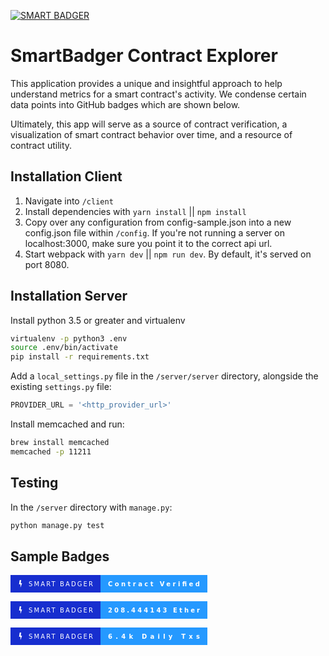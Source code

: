 [![SMART BADGER](https://img.shields.io/badge/smart_badger-contract_verified-brightgreen.svg?colorA=172ECF&colorB=2599FF&style=for-the-badge&logo=data%3Aimage%2Fsvg%2Bxml%3Bbase64%2CPHN2ZyB3aWR0aD0iMTQiIGhlaWdodD0iMTQiIHhtbG5zPSJodHRwOi8vd3d3LnczLm9yZy8yMDAwL3N2ZyI%2BPHBhdGggZD0iTTUuNjI2IDEuMzUybDIuNS0uMjYzLS44MDcgNS4xOSAyLjE4NC0uMjMtMi42MjIgNy4yMzcuMDY5LTUuNDc0LTIuMjY0LjIzOHoiIGZpbGw9IiNGRkYiIGZpbGwtcnVsZT0iZXZlbm9kZCIvPjwvc3ZnPg%3D%3D)](https://etherscan.io/address/0x06012c8cf97BEaD5deAe237070F9587f8E7A266d)

# SmartBadger Contract Explorer

This application provides a unique and insightful approach to help understand metrics for a smart contract's activity. We condense certain data points into GitHub badges which are shown below.

Ultimately, this app will serve as a source of contract verification, a visualization of smart contract behavior over time, and a resource of contract utility. 

## Installation Client

1. Navigate into `/client`
1. Install dependencies with `yarn install` || `npm install`
1. Copy over any configuration from config-sample.json into a new config.json file within `/config`. If you're not running a server on localhost:3000, make sure you point it to the correct api url.
1. Start webpack with `yarn dev` || `npm run dev`. By default, it's served on port 8080.


## Installation Server

Install python 3.5 or greater and virtualenv

```sh
virtualenv -p python3 .env
source .env/bin/activate
pip install -r requirements.txt
```

Add a `local_settings.py` file in the `/server/server` directory, alongside the existing `settings.py` file:

```py
PROVIDER_URL = '<http_provider_url>'
```

Install memcached and run:

```sh
brew install memcached
memcached -p 11211
```


## Testing

In the `/server` directory with `manage.py`:

```py
python manage.py test
```


## Sample Badges
<svg xmlns="http://www.w3.org/2000/svg" xmlns:xlink="http://www.w3.org/1999/xlink" sanitize=1 width="315" height="28"><g shape-rendering="crispEdges"><path fill="#172ECF" d="M0 0h144v28H0z"/><path fill="#2599FF" d="M144 0h171v28H144z"/></g><g fill="#fff" text-anchor="middle" font-family="DejaVu Sans,Verdana,Geneva,sans-serif" font-size="100"><image x="9" y="7" width="14" height="14" xlink:href="data:image/svg+xml;base64,PHN2ZyB3aWR0aD0iMTQiIGhlaWdodD0iMTQiIHhtbG5zPSJodHRwOi8vd3d3LnczLm9yZy8yMDAwL3N2ZyI+PHBhdGggZD0iTTUuNjI2IDEuMzUybDIuNS0uMjYzLS44MDcgNS4xOSAyLjE4NC0uMjMtMi42MjIgNy4yMzcuMDY5LTUuNDc0LTIuMjY0LjIzOHoiIGZpbGw9IiNGRkYiIGZpbGwtcnVsZT0iZXZlbm9kZCIvPjwvc3ZnPg=="/><text x="805" y="175" transform="scale(.1)" textLength="1030">SMART BADGER</text><text x="2295" y="175" font-weight="bold" transform="scale(.1)" textLength="1470">Contract Verified</text></g> </svg>

<svg xmlns="http://www.w3.org/2000/svg" xmlns:xlink="http://www.w3.org/1999/xlink" sanitize=1 width="315" height="28"><g shape-rendering="crispEdges"><path fill="#172ECF" d="M0 0h144v28H0z"/><path fill="#2599FF" d="M144 0h171v28H144z"/></g><g fill="#fff" text-anchor="middle" font-family="DejaVu Sans,Verdana,Geneva,sans-serif" font-size="100"><image x="9" y="7" width="14" height="14" xlink:href="data:image/svg+xml;base64,PHN2ZyB3aWR0aD0iMTQiIGhlaWdodD0iMTQiIHhtbG5zPSJodHRwOi8vd3d3LnczLm9yZy8yMDAwL3N2ZyI+PHBhdGggZD0iTTUuNjI2IDEuMzUybDIuNS0uMjYzLS44MDcgNS4xOSAyLjE4NC0uMjMtMi42MjIgNy4yMzcuMDY5LTUuNDc0LTIuMjY0LjIzOHoiIGZpbGw9IiNGRkYiIGZpbGwtcnVsZT0iZXZlbm9kZCIvPjwvc3ZnPg=="/><text x="805" y="175" transform="scale(.1)" textLength="1030">SMART BADGER</text><text x="2295" y="175" font-weight="bold" transform="scale(.1)" textLength="1470">208.444143 Ether</text></g> </svg>

<svg xmlns="http://www.w3.org/2000/svg" xmlns:xlink="http://www.w3.org/1999/xlink" sanitize=1 width="315" height="28"><g shape-rendering="crispEdges"><path fill="#172ECF" d="M0 0h144v28H0z"/><path fill="#2599FF" d="M144 0h171v28H144z"/></g><g fill="#fff" text-anchor="middle" font-family="DejaVu Sans,Verdana,Geneva,sans-serif" font-size="100"><image x="9" y="7" width="14" height="14" xlink:href="data:image/svg+xml;base64,PHN2ZyB3aWR0aD0iMTQiIGhlaWdodD0iMTQiIHhtbG5zPSJodHRwOi8vd3d3LnczLm9yZy8yMDAwL3N2ZyI+PHBhdGggZD0iTTUuNjI2IDEuMzUybDIuNS0uMjYzLS44MDcgNS4xOSAyLjE4NC0uMjMtMi42MjIgNy4yMzcuMDY5LTUuNDc0LTIuMjY0LjIzOHoiIGZpbGw9IiNGRkYiIGZpbGwtcnVsZT0iZXZlbm9kZCIvPjwvc3ZnPg=="/><text x="805" y="175" transform="scale(.1)" textLength="1030">SMART BADGER</text><text x="2295" y="175" font-weight="bold" transform="scale(.1)" textLength="1470">6.4k Daily Txs</text></g> </svg>
